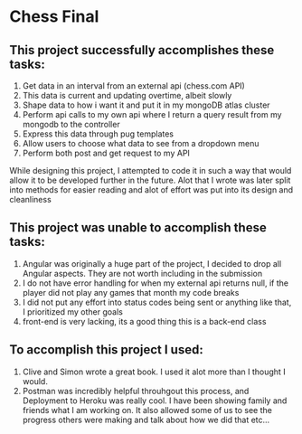 # Chess Final 
## This project successfully accomplishes these tasks: 
1. Get data in an interval from an external api (chess.com API)
2. This data is current and updating overtime, albeit slowly
3. Shape data to how i want it and put it in my mongoDB atlas cluster
4. Perform api calls to my own api where I return  a query  result from my mongodb to the controller
5. Express this data through pug templates
6. Allow users to choose what data to see from a dropdown menu 
7. Perform both post and get request to my API 

While designing this project, I attempted to code it in such a way that would allow it to be developed further in the future. Alot that I wrote was later split into methods for easier reading and alot of effort was put into its design and cleanliness

## This project was unable to accomplish these tasks:
1. Angular was originally a huge part of the project, I decided to drop all Angular aspects. They are not worth including in the submission
2. I do not have error handling for when my external api returns null, if the player did not play any games that month my code breaks 
3. I did not put any effort into status codes being sent or anything like that, I prioritized my other goals 
4. front-end is very lacking, its a good thing this is a back-end class


## To accomplish this project I used: 
1. Clive and Simon wrote a great book. I used it alot more than I thought I would.
2. Postman was incredibly helpful throuhgout this process, and Deployment to Heroku was really cool. I have been showing family and friends what I am working on. It also allowed some of us to see the progress others were making and talk about how we did that etc... 
